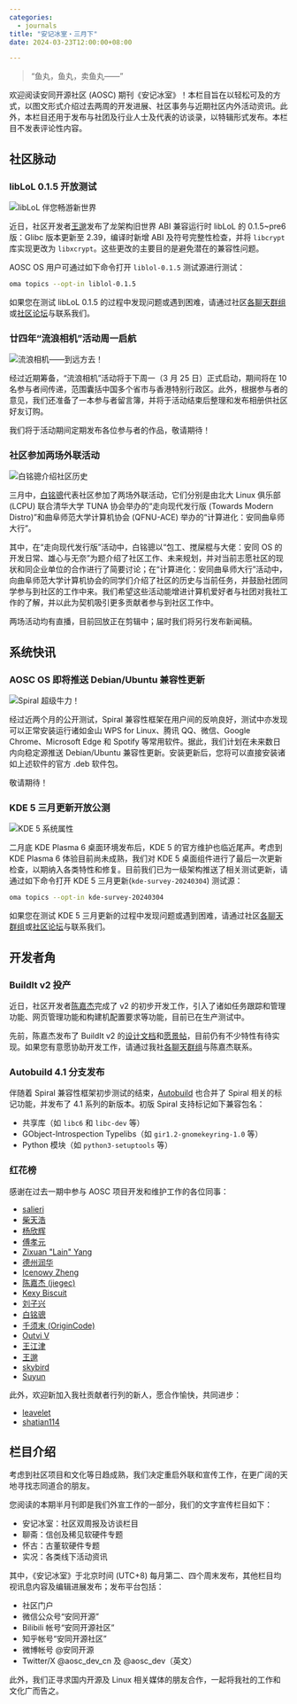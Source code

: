 ```yaml
---
categories:
  - journals
title: "安记冰室・三月下"
date: 2024-03-23T12:00:00+08:00

---
```

<!-- 端着鱼丸汤的 -->

> “鱼丸，鱼丸，卖鱼丸——”

欢迎阅读安同开源社区 (AOSC) 期刊《安记冰室》！本栏目旨在以轻松可及的方式，以图文形式介绍过去两周的开发进展、社区事务与近期社区内外活动资讯。此外，本栏目还用于发布与社团及行业人士及代表的访谈录，以特辑形式发布。本栏目不发表评论性内容。

社区脉动
--------

### libLoL 0.1.5 开放测试

![libLoL 伴您畅游新世界](/assets/coffee-break/20240323/imgs/liblol.png)

近日，社区开发者[王邈](https://github.com/shankerwangmiao)发布了龙架构旧世界 ABI 兼容运行时 libLoL 的 0.1.5~pre6 版：Glibc 版本更新至 2.39，编译时新增 ABI 及符号完整性检查，并将 `libcrypt` 库实现更改为 `libxcrypt`。这些更改的主要目的是避免潜在的兼容性问题。

AOSC OS 用户可通过如下命令打开 `liblol-0.1.5` 测试源进行测试：

```bash
oma topics --opt-in liblol-0.1.5
```

如果您在测试 libLoL 0.1.5 的过程中发现问题或遇到困难，请通过社区[各聊天群组](https://aosc.io/zh-cn/contact/)或[社区论坛](https://bbs.aosc.io/)与联系我们。

### 廿四年“流浪相机”活动周一启航

![流浪相机——到远方去！](/assets/coffee-break/20240323/imgs/roaming-camera.png)

经过近期筹备，“流浪相机”活动将于下周一（3 月 25 日）正式启动，期间将在 10 名参与者间传递，范围囊括中国多个省市与香港特别行政区。此外，根据参与者的意见，我们还准备了一本参与者留言簿，并将于活动结束后整理和发布相册供社区好友订购。

我们将于活动期间定期发布各位参与者的作品，敬请期待！

### 社区参加两场外联活动

![白铭骢介绍社区历史](/assets/coffee-break/20240323/imgs/lcpu-mingcongbai.jpg)

三月中，[白铭骢](https://github.com/MingcongBai)代表社区参加了两场外联活动，它们分别是由北大 Linux 俱乐部 (LCPU) 联合清华大学 TUNA 协会举办的“走向现代发行版 (Towards Modern Distro)”和曲阜师范大学计算机协会 (QFNU-ACE) 举办的“计算进化：安同曲阜师大行”。

其中，在“走向现代发行版”活动中，白铭骢以“包工、搅屎棍与大佬：安同 OS 的开发日常、雄心与无奈”为题介绍了社区工作、未来规划，并对当前志愿社区的现状和同企业单位的合作进行了简要讨论；在“计算进化：安同曲阜师大行”活动中，向曲阜师范大学计算机协会的同学们介绍了社区的历史与当前任务，并鼓励社团同学参与到社区的工作中来。我们希望这些活动能增进计算机爱好者与社团对我社工作的了解，并以此为契机吸引更多贡献者参与到社区工作中。

两场活动均有直播，目前回放正在剪辑中；届时我们将另行发布新闻稿。

系统快讯
--------

### AOSC OS 即将推送 Debian/Ubuntu 兼容性更新

![Spiral 超级牛力！](/assets/coffee-break/20240323/imgs/spiral-cow-power.png)

经过近两个月的公开测试，Spiral 兼容性框架在用户间的反响良好，测试中亦发现可以正常安装运行诸如金山 WPS for Linux、腾讯 QQ、微信、Google Chrome、Microsoft Edge 和 Spotify 等常用软件。据此，我们计划在未来数日内向稳定源推送 Debian/Ubuntu 兼容性更新。安装更新后，您将可以直接安装诸如上述软件的官方 .deb 软件包。

敬请期待！

### KDE 5 三月更新开放公测

![KDE 5 系统属性](/assets/coffee-break/20240323/imgs/aosc-os-kinfocenter-202403.png)

二月底 KDE Plasma 6 桌面环境发布后，KDE 5 的官方维护也临近尾声。考虑到 KDE Plasma 6 体验目前尚未成熟，我们对 KDE 5 桌面组件进行了最后一次更新检查，以期纳入各类特性和修复。目前我们已为一级架构推送了相关测试更新，请通过如下命令打开 KDE 5 三月更新(`kde-survey-20240304`) 测试源：

```bash
oma topics --opt-in kde-survey-20240304
```

如果您在测试 KDE 5 三月更新的过程中发现问题或遇到困难，请通过社区[各聊天群组](https://aosc.io/zh-cn/contact/)或[社区论坛](https://bbs.aosc.io/)与联系我们。

开发者角
--------

### BuildIt v2 投产

近日，社区开发者[陈嘉杰](https://github.com/jiegec)完成了 v2 的初步开发工作，引入了诸如任务跟踪和管理功能、网页管理功能和构建机配置要求等功能，目前已在生产测试中。

先前，陈嘉杰发布了 BuildIt v2 的[设计文档](https://github.com/AOSC-Dev/buildit/blob/v2/DESIGN.md)和[愿景帖](https://github.com/AOSC-Dev/buildit/issues/8)，目前仍有不少特性有待实现。如果您有意愿协助开发工作，请通过我社[各聊天群组](https://aosc.io/zh-cn/contact)与陈嘉杰联系。

### Autobuild 4.1 分支发布

伴随着 Spiral 兼容性框架初步测试的结束，[Autobuild](https://github.com/AOSC-Dev/autobuild4) 也合并了 Spiral 相关的标记功能，并发布了 4.1 系列的新版本。初版 Spiral 支持标记如下兼容包名：

- 共享库（如 `libc6` 和 `libc-dev` 等）
- GObject-Introspection Typelibs（如 `gir1.2-gnomekeyring-1.0` 等）
- Python 模块（如 `python3-setuptools` 等）

### 红花榜

感谢在过去一期中参与 AOSC 项目开发和维护工作的各位同事：

- [salieri](https://github.com/BC204)
- [柴天浩](https://github.com/cthbleachbit)
- [杨欣辉](https://github.com/Cyanoxygen)
- [傅孝元](https://github.com/eatradish)
- [Zixuan "Lain" Yang](https://github.com/Fearyncess)
- [德州润华](https://github.com/HouLiXieBuRou)
- [Icenowy Zheng](https://github.com/Icenowy)
- [陈嘉杰 (jiegec)](https://github.com/jiegec)
- [Kexy Biscuit](https://github.com/KexyBiscuit)
- [刘子兴](https://github.com/liushuyu)
- [白铭骢](https://github.com/MingcongBai)
- [千须末 (OriginCode)](https://github.com/OriginCode)
- [Outvi V](https://github.com/outloudvi)
- [王江津](https://github.com/RedL0tus)
- [王邈](https://github.com/shankerwangmiao)
- [skybird](https://github.com/SkyBird233)
- [Suyun](https://github.com/Suyun114)

此外，欢迎新加入我社贡献者行列的新人，愿合作愉快，共同进步：

- [leavelet](https://github.com/leavelet)
- [shatian114](https://github.com/shatian114)



栏目介绍
--------

考虑到社区项目和文化等日趋成熟，我们决定重启外联和宣传工作，在更广阔的天地寻找志同道合的朋友。

您阅读的本期半月刊即是我们外宣工作的一部分，我们的文字宣传栏目如下：

- 安记冰室：社区双周报及访谈栏目
- 聊斋：信创及稀见软硬件专题
- 怀古：古董软硬件专题
- 实况：各类线下活动资讯

其中，《安记冰室》于北京时间 (UTC+8) 每月第二、四个周末发布，其他栏目均视讯息内容及编辑进展发布；发布平台包括：

- 社区门户
- 微信公众号“安同开源”
- Bilibili 帐号“安同开源社区”
- 知乎帐号“安同开源社区”
- 微博帐号 @安同开源
- Twitter/X @aosc_dev_cn 及 @aosc_dev（英文）

此外，我们正寻求国内开源及 Linux 相关媒体的朋友合作，一起将我社的工作和文化广而告之。

